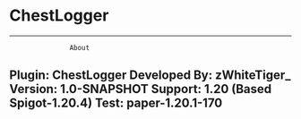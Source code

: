 # ChestLogger
---------------------------------------------------
                   About
Plugin: ChestLogger
Developed By: zWhiteTiger_
Version: 1.0-SNAPSHOT
Support: 1.20 (Based Spigot-1.20.4)
Test: paper-1.20.1-170
---------------------------------------------------
